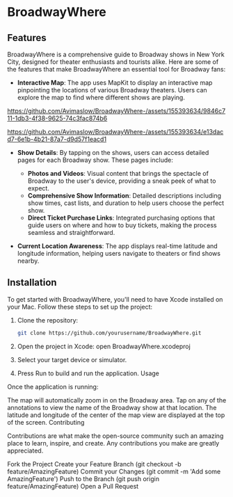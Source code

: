 # BroadwayWhere
## Features

BroadwayWhere is a comprehensive guide to Broadway shows in New York City, designed for theater enthusiasts and tourists alike. Here are some of the features that make BroadwayWhere an essential tool for Broadway fans:

- **Interactive Map**: The app uses MapKit to display an interactive map pinpointing the locations of various Broadway theaters. Users can explore the map to find where different shows are playing.

https://github.com/Avimaslow/BroadwayWhere-/assets/155393634/9846c711-1db3-4f38-9625-74c3fac874b6

https://github.com/Avimaslow/BroadwayWhere-/assets/155393634/e13dacd7-6e1b-4b21-87a7-d9d57f1eacd1


- **Show Details**: By tapping on the shows, users can access detailed pages for each Broadway show. These pages include:
  - **Photos and Videos**: Visual content that brings the spectacle of Broadway to the user's device, providing a sneak peek of what to expect.
  - **Comprehensive Show Information**: Detailed descriptions including show times, cast lists, and duration to help users choose the perfect show.
  - **Direct Ticket Purchase Links**: Integrated purchasing options that guide users on where and how to buy tickets, making the process seamless and straightforward.

- **Current Location Awareness**: The app displays real-time latitude and longitude information, helping users navigate to theaters or find shows nearby.

## Installation

To get started with BroadwayWhere, you'll need to have Xcode installed on your Mac. Follow these steps to set up the project:

1. Clone the repository:
   ```bash
   git clone https://github.com/yourusername/BroadwayWhere.git
2. Open the project in Xcode:
open BroadwayWhere.xcodeproj

3. Select your target device or simulator.
4. Press Run to build and run the application.
   Usage

Once the application is running:

The map will automatically zoom in on the Broadway area.
Tap on any of the annotations to view the name of the Broadway show at that location.
The latitude and longitude of the center of the map view are displayed at the top of the screen.
Contributing

Contributions are what make the open-source community such an amazing place to learn, inspire, and create. Any contributions you make are greatly appreciated.

Fork the Project
Create your Feature Branch (git checkout -b feature/AmazingFeature)
Commit your Changes (git commit -m 'Add some AmazingFeature')
Push to the Branch (git push origin feature/AmazingFeature)
Open a Pull Request
